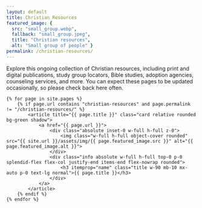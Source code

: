 ```yaml
---
layout: default
title: Christian Resources
featured_image: {
  src: "small_group.webp",
  fallback: "small_group.jpeg",
  title: "Christian resources",
  alt: "Small group of people" }
permalink: /christian-resources/
---
```


Explore this ongoing collection of Christian resources, including print and digital publications, study group locators, Bible studies, adoption agencies, counseling services, and more. You can expect these pages to be updated occasionally, so please check back here often.

  <!-- Cards Gallery : START -->
  <div class="cards-gallery mt-16 lg:mt-24">

    {% for page in site.pages %}
		{% if page.url contains "christian-resources" and page.permalink != "/christian-resources/" %}
			<article title="{{ page.title }}" class="card relative rounded bg-green shadow">
				<a href="{{ page.url }}">
					<div class="absolute inset-0 w-full h-full z-0">
						<img class="w-full h-full object-cover rounded" src="{{ site.url }}/assets/img/{{ page.featured_image.src }}" alt="{{ page.featured_image.alt }}">
					</div>
					<div class="info absolute w-full h-full top-0 p-0 splendid-flex flex-col justify-end items-end flex-nowrap rounded">
						<h3 itemprop="name" class="title w-90 mb-10 mx-auto p-0 text-lg normal">{{ page.title }}</h3>
					</div>
				</a>
			</article>
		{% endif %}
    {% endfor %}

  </div>
  <!-- Cards Gallery : END -->